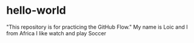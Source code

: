 # hello-world
"This repository is for practicing the GitHub Flow."
My name is Loic and I from Africa 
I like watch and play Soccer
